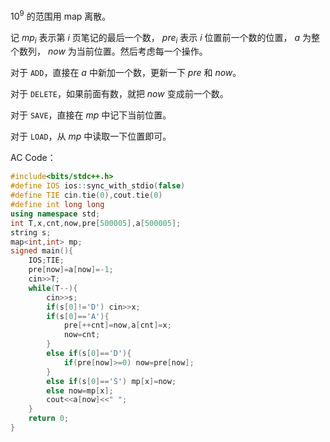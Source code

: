 $10^9$ 的范围用 $\text{map}$ 离散。

记 $mp_i$ 表示第 $i$ 页笔记的最后一个数， $pre_i$ 表示 $i$ 位置前一个数的位置， $a$ 为整个数列， $now$ 为当前位置。然后考虑每一个操作。

对于 `ADD`，直接在 $a$ 中新加一个数，更新一下 $pre$ 和 $now$。

对于 `DELETE`，如果前面有数，就把 $now$ 变成前一个数。

对于 `SAVE`，直接在 $mp$ 中记下当前位置。

对于 `LOAD`，从 $mp$ 中读取一下位置即可。

AC Code：

```c++
#include<bits/stdc++.h>
#define IOS ios::sync_with_stdio(false)
#define TIE cin.tie(0),cout.tie(0) 
#define int long long
using namespace std;
int T,x,cnt,now,pre[500005],a[500005];
string s;
map<int,int> mp;
signed main(){
	IOS;TIE;
    pre[now]=a[now]=-1;
    cin>>T;
    while(T--){
        cin>>s;
        if(s[0]!='D') cin>>x;
        if(s[0]=='A'){
            pre[++cnt]=now,a[cnt]=x;
            now=cnt;
        }
        else if(s[0]=='D'){
            if(pre[now]>=0) now=pre[now];
        }
        else if(s[0]=='S') mp[x]=now;
        else now=mp[x];
        cout<<a[now]<<" ";
    }
	return 0;
} 
```

